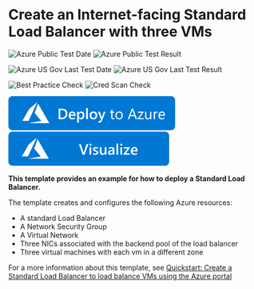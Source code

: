 # Create an Internet-facing Standard Load Balancer with three VMs

![Azure Public Test Date](https://azurequickstartsservice.blob.core.windows.net/badges/101-load-balancer-standard-create/PublicLastTestDate.svg)
![Azure Public Test Result](https://azurequickstartsservice.blob.core.windows.net/badges/101-load-balancer-standard-create/PublicDeployment.svg)

![Azure US Gov Last Test Date](https://azurequickstartsservice.blob.core.windows.net/badges/101-load-balancer-standard-create/FairfaxLastTestDate.svg)
![Azure US Gov Last Test Result](https://azurequickstartsservice.blob.core.windows.net/badges/101-load-balancer-standard-create/FairfaxDeployment.svg)

![Best Practice Check](https://azurequickstartsservice.blob.core.windows.net/badges/101-load-balancer-standard-create/BestPracticeResult.svg)
![Cred Scan Check](https://azurequickstartsservice.blob.core.windows.net/badges/101-load-balancer-standard-create/CredScanResult.svg)

[![Deploy To Azure](https://raw.githubusercontent.com/Azure/azure-quickstart-templates/master/1-CONTRIBUTION-GUIDE/images/deploytoazure.svg?sanitize=true)]("https://portal.azure.com/#create/Microsoft.Template/uri/https%3A%2F%2Fraw.githubusercontent.com%2FAzure%2Fazure-quickstart-templates%2Fmaster%2F101-load-balancer-standard-create%2Fazuredeploy.json")
[![Visualize](https://raw.githubusercontent.com/Azure/azure-quickstart-templates/master/1-CONTRIBUTION-GUIDE/images/visualizebutton.svg?sanitize=true)]("http://armviz.io/#/?load=https%3A%2F%2Fraw.githubusercontent.com%2FAzure%2Fazure-quickstart-templates%2Fmaster%2F101-load-balancer-standard-create%2Fazuredeploy.json")

**This template provides an example for how to deploy a Standard Load
Balancer.**

The template creates and configures the following Azure resources:

- A standard Load Balancer
- A Network Security Group
- A Virtual Network
- Three NICs associated with the backend pool of the load balancer
- Three virtual machines with each vm in a different zone

For a more information about this template, see
[Quickstart: Create a Standard Load Balancer to load balance VMs using the Azure portal](https://docs.microsoft.com/azure/load-balancer/quickstart-load-balancer-standard-public-portal)
